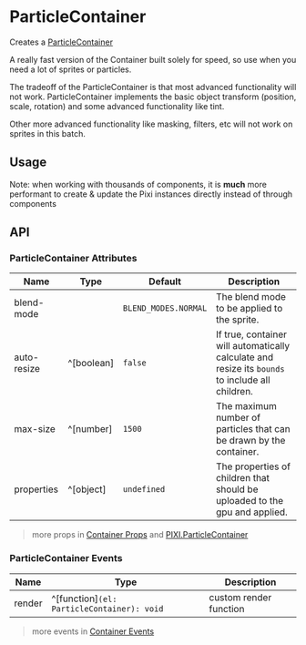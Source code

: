 # ParticleContainer

Creates a [ParticleContainer](https://pixijs.download/release/docs/PIXI.ParticleContainer.html)

A really fast version of the Container built solely for speed, so use when you need a lot of sprites or particles.

The tradeoff of the ParticleContainer is that most advanced functionality will not work. ParticleContainer implements the basic object transform (position, scale, rotation) and some advanced functionality like tint.

Other more advanced functionality like masking, filters, etc will not work on sprites in this batch.

## Usage

Note: when working with thousands of components, it is **much** more performant to create & update the Pixi instances directly instead of through components

<demo :width="400" src="./demo/basic.vue" />

## API

### ParticleContainer Attributes

| Name | Type | Default | Description |
| --- | --- | --- | --- |
| blend-mode | <api-blend-mode /> | `BLEND_MODES.NORMAL` | The blend mode to be applied to the sprite. |
| auto-resize | ^[boolean] | `false` | If true, container will automatically calculate and resize its `bounds` to include all children. |
| max-size | ^[number] | `1500` | The maximum number of particles that can be drawn by the container. |
| properties | ^[object] | `undefined` | The properties of children that should be uploaded to the gpu and applied. |

> more props in [Container Props](/guide/elements/container/#container-props) and [PIXI.ParticleContainer](https://pixijs.download/release/docs/PIXI.ParticleContainer.html)

### ParticleContainer Events

| Name | Type | Description |
| --- | --- | --- |
| render | ^[function]`(el: ParticleContainer): void` | custom render function |

> more events in [Container Events](/guide/elements/container/#container-events)